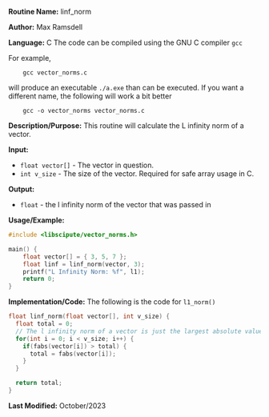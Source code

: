 **Routine Name:**           linf_norm

**Author:** Max Ramsdell

**Language:** C
The code can be compiled using the GNU C compiler `gcc`

For example,

```
    gcc vector_norms.c
```

will produce an executable `./a.exe` than can be executed. If you want a different name, the following will work a bit
better

```
    gcc -o vector_norms vector_norms.c
```

**Description/Purpose:** 
This routine will calculate the L infinity norm of a vector.

**Input:** 
- `float vector[]` - The vector in question.
- `int v_size` - The size of the vector. Required for safe array usage in C.

**Output:** 
- `float` - the l infinity norm of the vector that was passed in

**Usage/Example:**

```c
#include <libscipute/vector_norms.h>

main() {
    float vector[] = { 3, 5, 7 };
    float linf = linf_norm(vector, 3);
    printf("L Infinity Norm: %f", l1);
    return 0;
}
```

**Implementation/Code:** The following is the code for `l1_norm()`

```c
float linf_norm(float vector[], int v_size) {
  float total = 0;
  // The l infinity norm of a vector is just the largest absolute value in the vector
  for(int i = 0; i < v_size; i++) {
    if(fabs(vector[i]) > total) {
      total = fabs(vector[i]);
    }
  }

  return total;
}
```

**Last Modified:** October/2023
